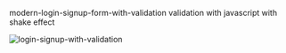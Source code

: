 
modern-login-signup-form-with-validation
validation with javascript with shake effect


![login-signup-with-validation](https://user-images.githubusercontent.com/62858538/131772315-0427d48b-1d31-4fb0-9ffb-09f4a9aa64ad.png)
